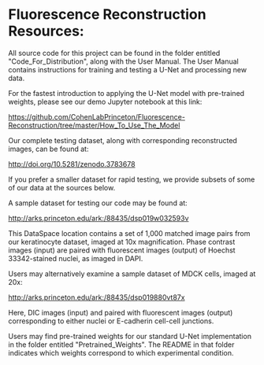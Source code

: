 # Fluorescence Reconstruction Resources: 

All source code for this project can be found in the folder entitled "Code_For_Distribution", along with the User Manual. The User Manual contains instructions for training and testing a U-Net and processing new data. 

For the fastest introduction to applying the U-Net model with pre-trained weights, please see our demo Jupyter notebook at this link:

https://github.com/CohenLabPrinceton/Fluorescence-Reconstruction/tree/master/How_To_Use_The_Model


Our complete testing dataset, along with corresponding reconstructed images, can be found at:

http://doi.org/10.5281/zenodo.3783678


If you prefer a smaller dataset for rapid testing, we provide subsets of some of our data at the sources below.

A sample dataset for testing our code may be found at:

http://arks.princeton.edu/ark:/88435/dsp019w032593v

This DataSpace location contains a set of 1,000 matched image pairs from our keratinocyte dataset, imaged at 10x magnification. Phase contrast images (input) are paired with fluorescent images (output) of Hoechst 33342-stained nuclei, as imaged in DAPI.

Users may alternatively examine a sample dataset of MDCK cells, imaged at 20x:

 http://arks.princeton.edu/ark:/88435/dsp019880vt87x
 
Here, DIC images (input) and paired with fluorescent images (output) corresponding to either nuclei or E-cadherin cell-cell junctions. 


Users may find pre-trained weights for our standard U-Net implementation in the folder entitled "Pretrained_Weights". The README in that folder indicates which weights correspond to which experimental condition.
